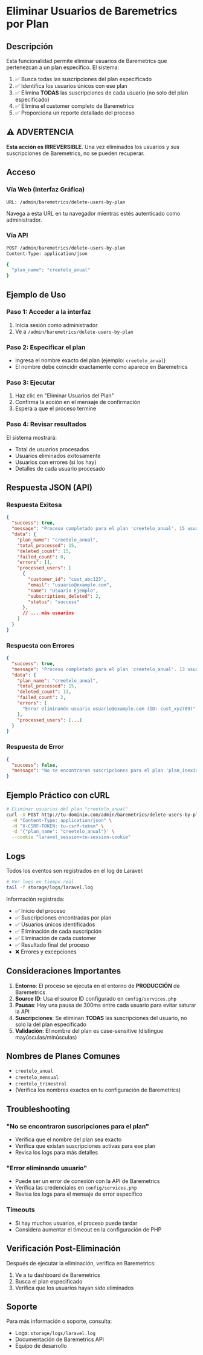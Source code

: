 # Eliminar Usuarios de Baremetrics por Plan

## Descripción

Esta funcionalidad permite eliminar usuarios de Baremetrics que pertenezcan a un plan específico. El sistema:

1. ✅ Busca todas las suscripciones del plan especificado
2. ✅ Identifica los usuarios únicos con ese plan
3. ✅ Elimina **TODAS** las suscripciones de cada usuario (no solo del plan especificado)
4. ✅ Elimina el customer completo de Baremetrics
5. ✅ Proporciona un reporte detallado del proceso

## ⚠️ ADVERTENCIA

**Esta acción es IRREVERSIBLE**. Una vez eliminados los usuarios y sus suscripciones de Baremetrics, no se pueden recuperar.

## Acceso

### Vía Web (Interfaz Gráfica)
```
URL: /admin/baremetrics/delete-users-by-plan
```

Navega a esta URL en tu navegador mientras estés autenticado como administrador.

### Vía API
```bash
POST /admin/baremetrics/delete-users-by-plan
Content-Type: application/json

{
  "plan_name": "creetelo_anual"
}
```

## Ejemplo de Uso

### Paso 1: Acceder a la interfaz
1. Inicia sesión como administrador
2. Ve a `/admin/baremetrics/delete-users-by-plan`

### Paso 2: Especificar el plan
- Ingresa el nombre exacto del plan (ejemplo: `creetelo_anual`)
- El nombre debe coincidir exactamente como aparece en Baremetrics

### Paso 3: Ejecutar
1. Haz clic en "Eliminar Usuarios del Plan"
2. Confirma la acción en el mensaje de confirmación
3. Espera a que el proceso termine

### Paso 4: Revisar resultados
El sistema mostrará:
- Total de usuarios procesados
- Usuarios eliminados exitosamente
- Usuarios con errores (si los hay)
- Detalles de cada usuario procesado

## Respuesta JSON (API)

### Respuesta Exitosa
```json
{
  "success": true,
  "message": "Proceso completado para el plan 'creetelo_anual'. 15 usuarios eliminados",
  "data": {
    "plan_name": "creetelo_anual",
    "total_processed": 15,
    "deleted_count": 15,
    "failed_count": 0,
    "errors": [],
    "processed_users": [
      {
        "customer_id": "cust_abc123",
        "email": "usuario@example.com",
        "name": "Usuario Ejemplo",
        "subscriptions_deleted": 2,
        "status": "success"
      },
      // ... más usuarios
    ]
  }
}
```

### Respuesta con Errores
```json
{
  "success": true,
  "message": "Proceso completado para el plan 'creetelo_anual'. 13 usuarios eliminados, 2 fallidos.",
  "data": {
    "plan_name": "creetelo_anual",
    "total_processed": 15,
    "deleted_count": 13,
    "failed_count": 2,
    "errors": [
      "Error eliminando usuario usuario@example.com (ID: cust_xyz789)"
    ],
    "processed_users": [...]
  }
}
```

### Respuesta de Error
```json
{
  "success": false,
  "message": "No se encontraron suscripciones para el plan 'plan_inexistente'."
}
```

## Ejemplo Práctico con cURL

```bash
# Eliminar usuarios del plan "creetelo_anual"
curl -X POST http://tu-dominio.com/admin/baremetrics/delete-users-by-plan \
  -H "Content-Type: application/json" \
  -H "X-CSRF-TOKEN: tu-csrf-token" \
  -d '{"plan_name": "creetelo_anual"}' \
  --cookie "laravel_session=tu-session-cookie"
```

## Logs

Todos los eventos son registrados en el log de Laravel:

```bash
# Ver logs en tiempo real
tail -f storage/logs/laravel.log
```

Información registrada:
- ✅ Inicio del proceso
- ✅ Suscripciones encontradas por plan
- ✅ Usuarios únicos identificados
- ✅ Eliminación de cada suscripción
- ✅ Eliminación de cada customer
- ✅ Resultado final del proceso
- ❌ Errores y excepciones

## Consideraciones Importantes

1. **Entorno**: El proceso se ejecuta en el entorno de **PRODUCCIÓN** de Baremetrics
2. **Source ID**: Usa el source ID configurado en `config/services.php`
3. **Pausas**: Hay una pausa de 300ms entre cada usuario para evitar saturar la API
4. **Suscripciones**: Se eliminan **TODAS** las suscripciones del usuario, no solo la del plan especificado
5. **Validación**: El nombre del plan es case-sensitive (distingue mayúsculas/minúsculas)

## Nombres de Planes Comunes

- `creetelo_anual`
- `creetelo_mensual`
- `creetelo_trimestral`
- (Verifica los nombres exactos en tu configuración de Baremetrics)

## Troubleshooting

### "No se encontraron suscripciones para el plan"
- Verifica que el nombre del plan sea exacto
- Verifica que existan suscripciones activas para ese plan
- Revisa los logs para más detalles

### "Error eliminando usuario"
- Puede ser un error de conexión con la API de Baremetrics
- Verifica las credenciales en `config/services.php`
- Revisa los logs para el mensaje de error específico

### Timeouts
- Si hay muchos usuarios, el proceso puede tardar
- Considera aumentar el timeout en la configuración de PHP

## Verificación Post-Eliminación

Después de ejecutar la eliminación, verifica en Baremetrics:
1. Ve a tu dashboard de Baremetrics
2. Busca el plan especificado
3. Verifica que los usuarios hayan sido eliminados

## Soporte

Para más información o soporte, consulta:
- Logs: `storage/logs/laravel.log`
- Documentación de Baremetrics API
- Equipo de desarrollo
